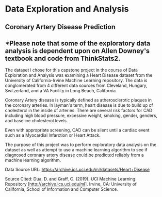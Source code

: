 # Data Exploration and Analysis

## Coronary Artery Disease Prediction

## *Please note that some of the exploratory data analysis is dependent upon on Allen Downey's textbook and code from ThinkStats2.

The dataset I chose for this capstone project in the course of Data Exploration and Analysis was examining a Heart Disease dataset from the University of California-Irvine Machine Learning repository.  The data is conglomerated from 4 different data sources from Cleveland, Hungary, Switzerland, and a VA Facility in Long Beach, California.

Coronary Artery disease is typically defined as atherosclerotic plaques in the coronary arteries.  In layman's term, heart disease is due to build up of cholesterol in the inside of arteries.  There are several risk factors for CAD including high blood pressure, excessive weight, smoking, gender, genders, and baseline cholesterol levels.

Even with appropriate screening, CAD can be silent until a cardiac event such as a Myocardial Infarction or Heart Attack.

The purpose of this project was to perform exploratory data analysis on the dataset as well as attempt to use a machine learning algorithm to see if diagnosed coronary artery disease could be predicted reliably from a machine learning algorithm.

Data Source URL:
https://archive.ics.uci.edu/ml/datasets/Heart+Disease

Source Cited:
Dua, D. and Graff, C. (2019). UCI Machine Learning Repository [http://archive.ics.uci.edu/ml]. Irvine, CA: University of California, School of Information and Computer Science.
